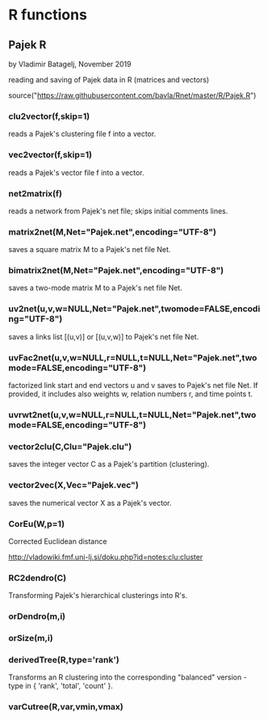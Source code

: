 # R functions

## Pajek R

 by Vladimir Batagelj, November 2019

reading and saving of Pajek data in R (matrices and vectors)

 source("https://raw.githubusercontent.com/bavla/Rnet/master/R/Pajek.R")


### clu2vector(f,skip=1)

reads a Pajek's clustering file f into a vector.


### vec2vector(f,skip=1)

reads a Pajek's vector file f into a vector.

### net2matrix(f)

reads a network from Pajek's net file; skips initial comments lines.


### matrix2net(M,Net="Pajek.net",encoding="UTF-8")

saves a square matrix M to a Pajek's net file Net.

### bimatrix2net(M,Net="Pajek.net",encoding="UTF-8")

saves a two-mode matrix M to a Pajek's net file Net.


### uv2net(u,v,w=NULL,Net="Pajek.net",twomode=FALSE,encoding="UTF-8")

saves a links list [(u,v)] or [(u,v,w)]  to Pajek's net file Net.


### uvFac2net(u,v,w=NULL,r=NULL,t=NULL,Net="Pajek.net",twomode=FALSE,encoding="UTF-8")

factorized link start and end vectors u and v  saves to Pajek's net file Net. If provided, it includes also weights w, relation numbers r, and time points t.

### uvrwt2net(u,v,w=NULL,r=NULL,t=NULL,Net="Pajek.net",twomode=FALSE,encoding="UTF-8")

### vector2clu(C,Clu="Pajek.clu")

saves the integer vector C as a Pajek's partition (clustering).


### vector2vec(X,Vec="Pajek.vec")

saves the numerical vector X as a Pajek's vector.



### CorEu(W,p=1)

Corrected Euclidean distance

http://vladowiki.fmf.uni-lj.si/doku.php?id=notes:clu:cluster

### RC2dendro(C)

Transforming Pajek's hierarchical clusterings into R's.

### orDendro(m,i)

### orSize(m,i) 

### derivedTree(R,type='rank')

Transforms an R clustering into the corresponding "balanced" version -
type in { 'rank', 'total', 'count' }.

### varCutree(R,var,vmin,vmax)

